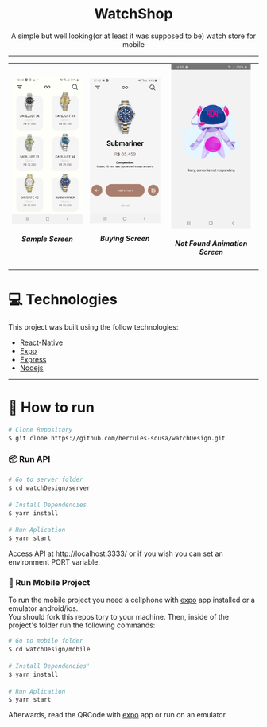 <h1 align="center">WatchShop</h1>
<p align="center">
  A simple but well looking(or at least it was supposed to be) watch store for mobile
</p>

---

<table style="width:100%">
  <tr>
   <td align="center"><img src="./.github/sampleScreen.jpeg" height="auto" width="160">
   <h5>Sample Screen</h3>

   <td align="center"><img src="./.github/buyingScreen.jpeg" height="auto" width="160">
   <h5>Buying Screen</h3>

   <td align="center"><img src="./.github/notFoundAnimation.jpeg" height="auto" width="160">
   <h5>Not Found Animation Screen</h3>
  </tr>
</table>

# :computer: Technologies

This project was built using the follow technologies:

- [React-Native](https://reactnative.dev/)
- [Expo](https://expo.io/)
- [Express](https://expressjs.com/)
- [Nodejs](https://nodejs.org/en/)

---

# :construction_worker: How to run

```bash
# Clone Repository
$ git clone https://github.com/hercules-sousa/watchDesign.git
```

### 📦 Run API

```bash
# Go to server folder
$ cd watchDesign/server

# Install Dependencies
$ yarn install

# Run Aplication
$ yarn start
```

Access API at http://localhost:3333/ or if you wish you can set an environment PORT variable.

### 📱 Run Mobile Project

To run the mobile project you need a cellphone with [expo](https://play.google.com/store/apps/details?id=host.exp.exponent) app installed or a emulator android/ios.
<br />
You should fork this repository to your machine. Then, inside of the project's folder run the following commands:

```bash
# Go to mobile folder
$ cd watchDesign/mobile

# Install Dependencies'
$ yarn install

# Run Aplication
$ yarn start
```

Afterwards, read the QRCode with [expo](https://play.google.com/store/apps/details?id=host.exp.exponent) app or run on an emulator.
